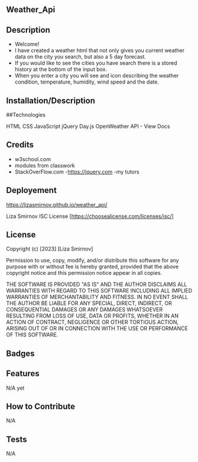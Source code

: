 
## Weather_Api

## Description

- Welcome!
- I have created a weather html that not only gives you current weather data on the city you search, but also a 5 day forecast.
- If you would like to see the cities you have search there is a stored history at the bottom of the input box.
- When you enter a city you will see and icon describing the weather condition, temperature, humidity, wind speed and the date. 


## Installation/Description

##Technologies

HTML
CSS
JavaScript
jQuery
Day.js
OpenWeather API - View Docs


## Credits

- w3school.com 
- modules from classwork
- StackOverFlow.com
-https://jquery.com
-my tutors

## Deployement
https://lizasmirnov.github.io/weather_api/

Liza Smirnov
ISC License [https://choosealicense.com/licenses/isc/]

## License

Copyright (c) [2023] [Liza Smirnov]

Permission to use, copy, modify, and/or distribute this software for any
purpose with or without fee is hereby granted, provided that the above
copyright notice and this permission notice appear in all copies.

THE SOFTWARE IS PROVIDED "AS IS" AND THE AUTHOR DISCLAIMS ALL WARRANTIES WITH
REGARD TO THIS SOFTWARE INCLUDING ALL IMPLIED WARRANTIES OF MERCHANTABILITY
AND FITNESS. IN NO EVENT SHALL THE AUTHOR BE LIABLE FOR ANY SPECIAL, DIRECT,
INDIRECT, OR CONSEQUENTIAL DAMAGES OR ANY DAMAGES WHATSOEVER RESULTING FROM
LOSS OF USE, DATA OR PROFITS, WHETHER IN AN ACTION OF CONTRACT, NEGLIGENCE OR
OTHER TORTIOUS ACTION, ARISING OUT OF OR IN CONNECTION WITH THE USE OR
PERFORMANCE OF THIS SOFTWARE.

## Badges


## Features

N/A yet

## How to Contribute

N/A

## Tests

N/A
